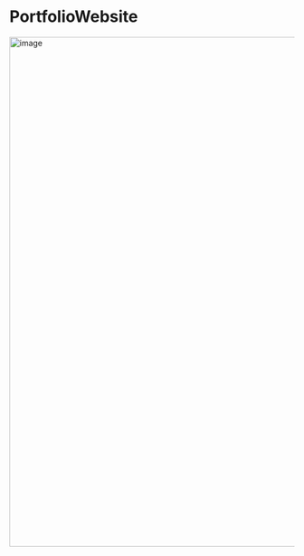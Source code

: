 # PortfolioWebsite
<img width="1905" height="899" alt="image" src="https://github.com/user-attachments/assets/ffd92d21-9e9a-4ab2-84f7-9bf7b38916a5" />
